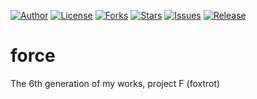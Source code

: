 
[![Author](https://img.shields.io/badge/author-9r3i-lightgrey.svg)](https://github.com/9r3i)
[![License](https://img.shields.io/github/license/9r3i/force.svg)](https://github.com/9r3i/force/blob/master/license.txt)
[![Forks](https://img.shields.io/github/forks/9r3i/force.svg)](https://github.com/9r3i/force/network)
[![Stars](https://img.shields.io/github/stars/9r3i/force.svg)](https://github.com/9r3i/force/stargazers)
[![Issues](https://img.shields.io/github/issues/9r3i/force.svg)](https://github.com/9r3i/force/issues)
[![Release](https://img.shields.io/github/release/9r3i/force.svg)](https://github.com/9r3i/force/releases)

# force
The 6th generation of my works, project F (foxtrot)

